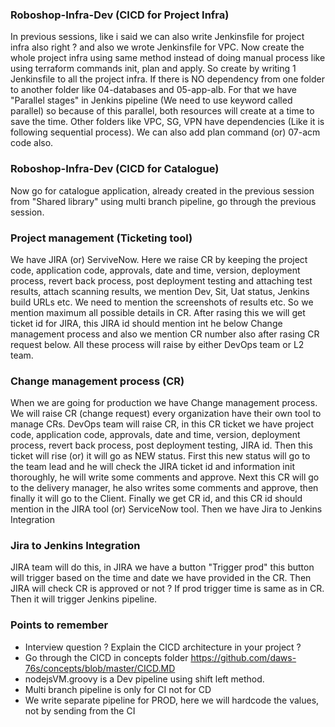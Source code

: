 ### Roboshop-Infra-Dev (CICD for Project Infra)
In previous sessions, like i said we can also write Jenkinsfile for project infra also right ? and also we wrote Jenkinsfile for VPC. Now create the whole project infra using same method instead of doing manual process like using terraform commands init, plan and apply. So create by writing 1 Jenkinsfile to all the project infra. If there is NO dependency from one folder to another folder like 04-databases and 05-app-alb. For that we have "Parallel stages" in Jenkins pipeline (We need to use keyword called parallel) so because of this parallel, both resources will create at a time to save the time. Other folders like VPC, SG, VPN have dependencies (Like it is following sequential process). We can also add plan command (or) 07-acm code also.

### Roboshop-Infra-Dev (CICD for Catalogue)
Now go for catalogue application, already created in the previous session from "Shared library" using multi branch pipeline, go through the previous session.

### Project management (Ticketing tool)
We have JIRA (or) ServiveNow. Here we raise CR by keeping the project code, application code, approvals, 
date and time, version, deployment process, revert back process, post deployment testing and attaching test results, attach scanning results, we mention Dev, Sit, Uat status, Jenkins build URLs etc. We need to mention the screenshots of results etc. So we mention maximum all possible details in CR. After rasing this we will get ticket id for JIRA, this JIRA id should mention int he below Change management process and also we mention CR number also after rasing CR request below. All these process will raise by either DevOps team or L2 team.

### Change management process (CR)
When we are going for production we have Change management process. We will raise CR (change request) every organization have their own tool to manage CRs. DevOps team will raise CR, in this CR ticket we have project code, application code, approvals, date and time, version, deployment process, revert back process, post deployment testing, JIRA id. Then this ticket will rise (or) it will go as NEW status. First this new status will go to the team lead and he will check the JIRA ticket id and information init thoroughly, he will write some comments and approve. Next this CR will go to the delivery manager, he also writes some comments and approve, then finally it will go to the Client. Finally we get CR id, and this CR id should mention in the JIRA tool (or) ServiceNow tool. Then we have Jira to Jenkins Integration

### Jira to Jenkins Integration
JIRA team will do this, in JIRA we have a button "Trigger prod" this button will trigger based on the time and date we have provided in the CR. Then JIRA will check CR is approved or not ? If prod trigger time is same as in CR. Then it will trigger Jenkins pipeline.

### Points to remember
- Interview question ? Explain the CICD architecture in your project ?
- Go through the CICD in concepts folder https://github.com/daws-76s/concepts/blob/master/CICD.MD
- nodejsVM.groovy is a Dev pipeline using shift left method.
- Multi branch pipeline is only for CI not for CD
- We write separate pipeline for PROD, here we will hardcode the values, not by sending from the CI

